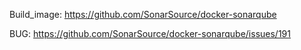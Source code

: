 

Build_image:
https://github.com/SonarSource/docker-sonarqube

BUG:
https://github.com/SonarSource/docker-sonarqube/issues/191
